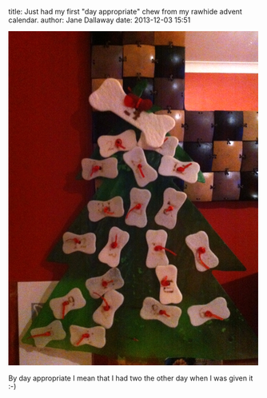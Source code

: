 
title: Just had my first "day appropriate" chew from my rawhide advent calendar.
author: Jane Dallaway
date: 2013-12-03 15:51

<div><a href="/media/Etp_photo.JPG"><img src="/media/Etp_thumb_photo.JPG" width="500" height="669"/></a></div>

By day appropriate I mean that I had two the other day when I was given it :-)

 
      